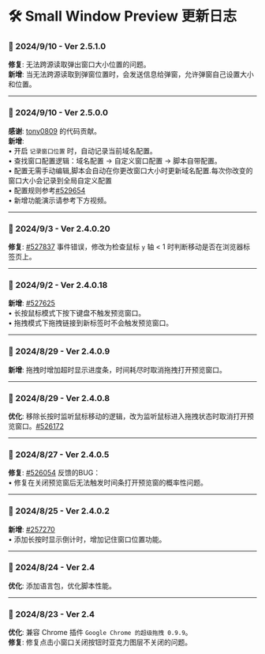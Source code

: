 # **🛠️ Small Window Preview 更新日志**

### **📅 2024/9/10 - Ver 2.5.1.0**
**修复**: 无法跨源读取弹出窗口大小位置的问题。  
**新增**: 当无法跨源读取到弹窗位置时，会发送信息给弹窗，允许弹窗自己设置大小和位置。

---

### **📅 2024/9/10 - Ver 2.5.0.0**
**感谢**: [tony0809](https://greasyfork.org/zh-CN/users/20361) 的代码贡献。  
**新增**:  
• 开启 `记录窗口位置` 时，自动记录当前域名配置。  
• 查找窗口配置逻辑：域名配置 → 自定义窗口配置 → 脚本自带配置。  
• 配置无需手动编辑,脚本会自动在你更改窗口大小时更新域名配置.每次你改变的窗口大小会记录到全局自定义配置  
• 配置规则参考[#529654](https://greasyfork.org/zh-CN/scripts/504880-small-window-preview/discussions/258907#comment-529654)     
• 新增功能演示请参考下方视频。

---

### **📅 2024/9/3 - Ver 2.4.0.20**
**修复**: [#527837](https://greasyfork.org/zh-CN/scripts/504880-small-window-preview/discussions/258301#comment-527837) 事件错误，修改为检查鼠标 `y` 轴 < 1 时判断移动是否在浏览器标签页上。

---

### **📅 2024/9/2 - Ver 2.4.0.18**
**新增**: [#527625](https://greasyfork.org/zh-CN/scripts/504880-small-window-preview/discussions/258301#comment-527625)  
• 长按鼠标模式下按下键盘不触发预览窗口。  
• 拖拽模式下拖拽链接到新标签时不会触发预览窗口。

---

### **📅 2024/8/29 - Ver 2.4.0.9**
**新增**: 拖拽时增加超时显示进度条，时间耗尽时取消拖拽打开预览窗口。

---

### **📅 2024/8/29 - Ver 2.4.0.8**
**优化**: 移除长按时监听鼠标移动的逻辑，改为监听鼠标进入拖拽状态时取消打开预览窗口。[#526172](https://greasyfork.org/zh-CN/scripts/504880-small-window-preview/discussions/257270#comment-526172)

---

### **📅 2024/8/27 - Ver 2.4.0.5**
**修复**: [#526054](https://greasyfork.org/zh-CN/scripts/504880-small-window-preview/discussions/257270#comment-526054) 反馈的BUG：  
• 修复在关闭预览窗后无法触发时间条打开预览窗的概率性问题。

---

### **📅 2024/8/25 - Ver 2.4.0.2**
**新增**: [#257270](https://greasyfork.org/zh-CN/scripts/504880/discussions/257270)  
• 添加长按时显示倒计时，增加记住窗口位置功能。

---

### **📅 2024/8/24 - Ver 2.4**
**优化**: 添加语言包，优化脚本性能。

---

### **📅 2024/8/23 - Ver 2.4**
**优化**: 兼容 Chrome 插件 `Google Chrome 的超级拖拽 0.9.9`。  
**修复**: 修复点击小窗口关闭按钮时亚克力图层不关闭的问题。
